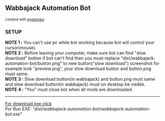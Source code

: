 <h2>Wabbajack Automation Bot</h2>
<small><i>created with <a href = "https://pypi.org/project/PyAutoGUI/">pyautogui</a></i></small>
<h3>SETUP</h3>
<p>
<b>NOTE 1   :</b> You can't use pc while bot working because bot will control your cursor(mouse).<br>
<b>NOTE 2   :</b> Before leaving your computer, make sure bot can find "slow download" button if bot can't find then you must replace "dist/wabbajack-automation-bot/button.png" to new button("slow download") screenshot for example look "preview.png", your slow download button and button.png must same.<br>
<b>NOTE 3   :</b> Slow download button(in wabbajack) and button.png must same and slow download button(in wabbajack) must on desktop be visible.<br>
<b>NOTE 4   :</b> "You" must close bot when all mods are downloaded.
</p>
<hr>
<a href = "https://drive.google.com/file/d/1d4yfr1ba_zioAPNGzQ9tpBuAOHP6rYwT/view?usp=sharing">For download exe click</a><br>
<i>For Run EXE: "dist/wabbajack-automation-bot/wabbajack-automation-bot.exe"</i>
